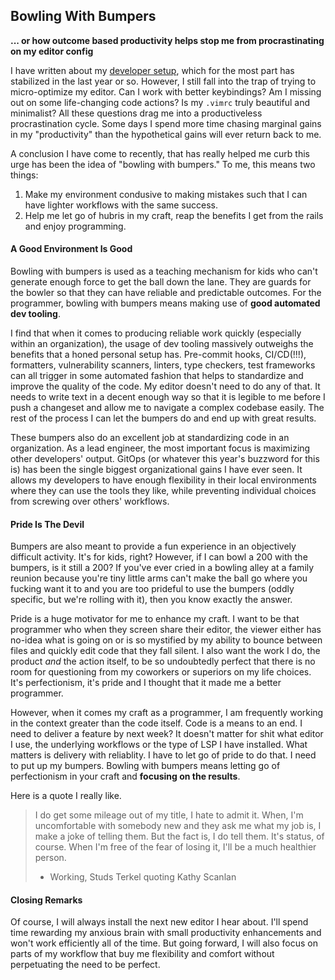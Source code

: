 ## Bowling With Bumpers

**... or how outcome based productivity helps stop me from procrastinating on my editor config**

I have written about my [developer setup](../SETUP.md), which for the most part has stabilized 
in the last year or so. However, I still fall into the trap of trying to micro-optimize my editor. 
Can I work with better keybindings? Am I missing out on some life-changing code actions?
Is my `.vimrc` truly beautiful and minimalist? All these questions drag me into a productiveless
procrastination cycle. Some days I spend more time chasing marginal gains in my "productivity" than
the hypothetical gains will ever return back to me.

A conclusion I have come to recently, that has really helped me curb this urge has been the idea 
of "bowling with bumpers." To me, this means two things:

1. Make my environment condusive to making mistakes such that I can have lighter workflows with the same
success.
2. Help me let go of hubris in my craft, reap the benefits I get from the rails and enjoy programming.

#### A Good Environment Is Good

Bowling with bumpers is used as a teaching mechanism for kids who can't generate enough force to get
the ball down the lane. They are guards for the bowler so that they can have reliable and predictable
outcomes. For the programmer, bowling with bumpers means making use of **good automated dev tooling**.

I find that when it comes to producing reliable work quickly (especially within an organization), the 
usage of dev tooling massively outweighs the benefits that a honed personal setup has. Pre-commit
hooks, CI/CD(!!!), formatters, vulnerability scanners, linters, type checkers, test frameworks can all
trigger in some automated fashion that helps to standardize and improve the quality of the code. My editor
doesn't need to do any of that. It needs to write text in a decent enough way so that it is legible to me
before I push a changeset and allow me to navigate a complex codebase easily. The rest of the process I can
let the bumpers do and end up with great results.

These bumpers also do an excellent job at standardizing code in an organization. As a lead engineer, the most
important focus is maximizing other developers' output. GitOps (or whatever this year's buzzword for this is)
has been the single biggest organizational gains I have ever seen. It allows my developers to have enough 
flexibility in their local environments where they can use the tools they like, while preventing individual
choices from screwing over others' workflows.

#### Pride Is The Devil

Bumpers are also meant to provide a fun experience in an objectively difficult activity. It's for kids, right?
However, if I can bowl a 200 with the bumpers, is it still a 200? If you've ever cried in a bowling alley at a 
family reunion because you're tiny little arms can't make the ball go where you fucking want it to and you are 
too prideful to use the bumpers (oddly specific, but we're rolling with it), then you know exactly the answer.

Pride is a huge motivator for me to enhance my craft. I want to be that programmer who when they screen share 
their editor, the viewer either has no-idea what is going on or is so mystified by my ability to bounce between
files and quickly edit code that they fall silent. I also want the work I do, the product _and_ the
action itself, to be so undoubtedly perfect that there is no room for questioning from my coworkers or superiors
on my life choices. It's perfectionism, it's pride and I thought that it made me a better programmer.

However, when it comes my craft as a programmer, I am frequently working in the context greater than the code 
itself. Code is a means to an end. I need to deliver a feature by next week? It doesn't matter for shit what 
editor I use, the underlying workflows or the type of LSP I have installed. What matters is delivery with reliablity.
I have to let go of pride to do that. I need to put up my bumpers. Bowling with bumpers means letting go of perfectionism
in your craft and **focusing on the results**.

Here is a quote I really like.

> I do get some mileage out of my title, I hate to admit it. When, I'm uncomfortable with somebody new and
> they ask me what my job is, I make a joke of telling them. But the fact is, I do tell them. It's status,
> of course. When I'm free of the fear of losing it, I'll be a much healthier person.
>
> - Working, Studs Terkel quoting Kathy Scanlan

#### Closing Remarks

Of course, I will always install the next new editor I hear about. I'll spend time rewarding my anxious brain with
small productivity enhancements and won't work efficiently all of the time. But going forward, I will also focus 
on parts of my workflow that buy me flexibility and comfort without perpetuating the need to be perfect.

